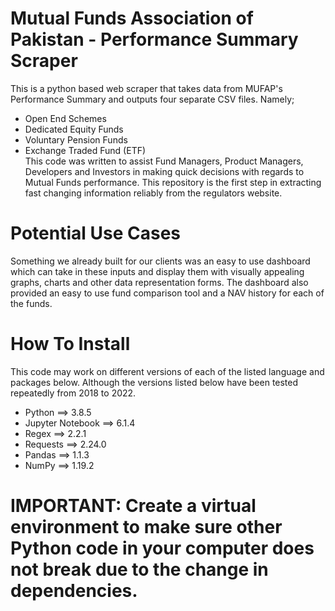 # Mutual Funds Association of Pakistan - Performance Summary Scraper
This is a python based web scraper that takes data from MUFAP's Performance Summary and outputs four separate CSV files. Namely;
- Open End Schemes 
- Dedicated Equity Funds 
- Voluntary Pension Funds 
- Exchange Traded Fund (ETF) <br>
This code was written to assist Fund Managers, Product Managers, Developers and Investors in making quick decisions with regards to Mutual Funds performance. This repository is the first step in extracting fast changing information reliably from the regulators website. 

# Potential Use Cases
Something we already built for our clients was an easy to use dashboard which can take in these inputs and display them with visually appealing graphs, charts and other data representation forms. The dashboard also provided an easy to use fund comparison tool and a NAV history for each of the funds.

# How To Install
This code may work on different versions of each of the listed language and packages below. Although the versions listed below have been tested repeatedly from 2018 to 2022.

- Python ==> 3.8.5
- Jupyter Notebook ==> 6.1.4
- Regex ==> 2.2.1
- Requests ==> 2.24.0
- Pandas ==> 1.1.3
- NumPy ==> 1.19.2

# IMPORTANT: Create a virtual environment to make sure other Python code in your computer does not break due to the change in dependencies.
